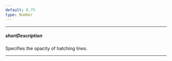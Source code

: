 ```yaml
---
default: 0.75
type: Number
---
```

---
##### shortDescription
Specifies the opacity of hatching lines.

---
